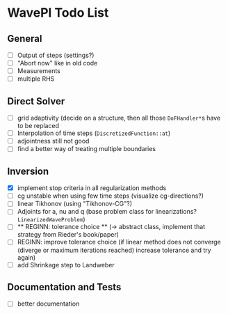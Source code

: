 # WavePI Todo List

## General 

- [ ] Output of steps (settings?)
- [ ] "Abort now" like in old code
- [ ] Measurements
- [ ] multiple RHS 

## Direct Solver

- [ ] grid adaptivity (decide on a structure, then all those `DoFHandler*`s have to be replaced 
- [ ] Interpolation of time steps (`DiscretizedFunction::at`)
- [ ] adjointness still not good
- [ ] find a better way of treating multiple boundaries

## Inversion

- [x] implement stop criteria in all regularization methods
- [ ] cg unstable when using few time steps (visualize cg-directions?)
- [ ] linear Tikhonov (using "Tikhonov-CG"?)
- [ ] Adjoints for a, nu and q (base problem class for linearizations? `LinearizedWaveProblem`)
- [ ] ** REGINN: tolerance choice ** (-> abstract class, implement that strategy from Rieder's book/paper) 
- [ ] REGINN: improve tolerance choice (if linear method does not converge (diverge or maximum iterations reached) increase tolerance and try again)
- [ ] add Shrinkage step to Landweber

## Documentation and Tests

- [ ] better documentation